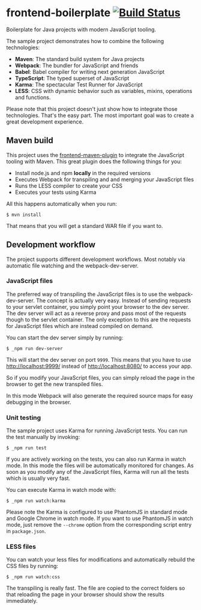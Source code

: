 # frontend-boilerplate [![Build Status](https://travis-ci.org/chkal/frontend-boilerplate.svg?branch=master)](https://travis-ci.org/chkal/frontend-boilerplate)

Boilerplate for Java projects with modern JavaScript tooling.

The sample project demonstrates how to combine the following technologies:

  * **Maven**: The standard build system for Java projects
  * **Webpack**: The bundler for JavaScript and friends
  * **Babel**: Babel compiler for writing next generation JavaScript
  * **TypeScript**: The typed superset of JavaScript
  * **Karma**: The spectacular Test Runner for JavaScript
  * **LESS**: CSS with dynamic behavior such as variables, mixins, operations and functions.

Please note that this project doesn't just show how to integrate those
technologies. That's the easy part. The most important goal was to create
a great development experience.

## Maven build

This project uses the [frontend-maven-plugin](https://github.com/eirslett/frontend-maven-plugin)
to integrate the JavaScript tooling with Maven. This great plugin does the following things 
for you:

  * Install node.js and npm **locally** in the required versions
  * Executes Webpack for transpiling and and merging your JavaScript files
  * Runs the LESS compiler to create your CSS
  * Executes your tests using Karma

All this happens automatically when you run:

    $ mvn install

That means that you will get a standard WAR file if you want to.

## Development workflow

The project supports different development workflows. Most notably via
automatic file watching and the webpack-dev-server.

### JavaScript files

The preferred way of transpiling the JavaScript files is to use the
webpack-dev-server. The concept is actually very easy. Instead of sending
requests to your servlet container, you simply point your browser to the
dev server. The dev server will act as a reverse proxy and pass most
of the requests though to the servlet container. The only exception to this
are the requests for JavaScript files which are instead compiled on
demand.

You can start the dev server simply by running:

    $ _npm run dev-server

This will start the dev server on port `9999`. This means that you have
to use [http://localhost:9999/](http://localhost:9999/) instead of
[http://localhost:8080/](http://localhost:8080/) to access your app.

So if you modify your JavaScript files, you can simply reload the page in
the browser to get the new transpiled files.

In this mode Webpack will also generate the required source maps for easy
debugging in the browser.

### Unit testing

The sample project uses Karma for running JavaScript tests. You can
run the test manually by invoking:

    $ _npm run test

If you are actively working on the tests, you can also run Karma in watch
mode. In this mode the files will be automatically monitored for changes.
As soon as you modify any of the JavaScript files, Karma will run all the
tests which is usually very fast.

You can execute Karma in watch mode with:

    $ _npm run watch:karma

Please note the Karma is configured to use PhantomJS in standard mode and
Google Chrome in watch mode. If you want to use PhantomJS in watch mode,
just remove the `--chrome` option from the corresponding script entry
in `package.json`.

### LESS files

You can watch your less files for modifications and automatically rebuild
the CSS files by running:

    $ _npm run watch:css

The transpiling is really fast. The file are copied to the correct folders
so that reloading the page in your browser should show the results immediately.
